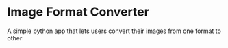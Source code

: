 # Image Format Converter
A simple python app that lets users convert their images from one format to other